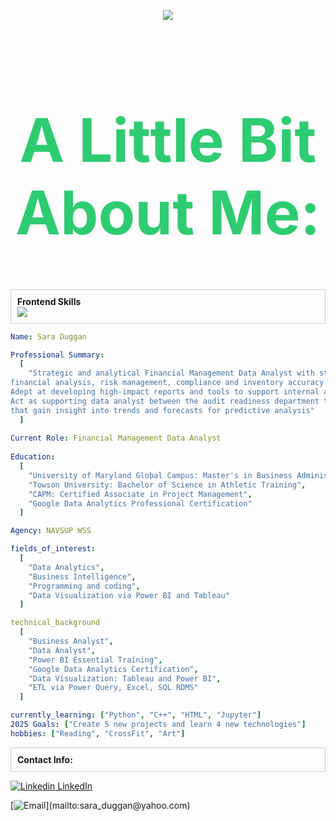 <p align="center">
<img src="https://capsule-render.vercel.app/api?type=waving&color=0:EEFF00,100:a82da8&height=200&section=header&text=&#x1F44B%0HHi%20there,%20I'm%20Sara&fontSize=40" />
<header>
  <h1 style="font-size: 6rem; color: #2ecc71">A Little Bit About Me:</h1>
</header>

<div style="border: 1px solid #ccc; padding: 10px; margin-bottom: 10px;">
    <span style="font-weight: bold;">Frontend Skills</span><br>
   <img src="https://skillicons.dev/icons?i=r,sqlite,mysql,py,vscode,windows" />
</div>

```yaml
Name: Sara Duggan

Professional Summary:
  [
    "Strategic and analytical Financial Management Data Analyst with strong foundation in data-driven
financial analysis, risk management, compliance and inventory accuracy within government contracting environments.
Adept at developing high-impact reports and tools to support internal audits and operational effectiveness.
Act as supporting data analyst between the audit readiness department to provide in depth analysis through ETL methods
that gain insight into trends and forecasts for predictive analysis"
  ]
 
Current Role: Financial Management Data Analyst
 
Education:
  [
    "University of Maryland Global Campus: Master's in Business Administration",
    "Towson University: Bachelor of Science in Athletic Training",
    "CAPM: Certified Associate in Project Management",
    "Google Data Analytics Professional Certification"
  ]

Agency: NAVSUP WSS

fields_of_interest:
  [
    "Data Analytics",
    "Business Intelligence",
    "Programming and coding",
    "Data Visualization via Power BI and Tableau"
  ]

technical_background
  [
    "Business Analyst",
    "Data Analyst",
    "Power BI Essential Training",
    "Google Data Analytics Certification",
    "Data Visualization: Tableau and Power BI",
    "ETL via Power Query, Excel, SQL RDMS"
  ]

currently_learning: ["Python", "C++", "HTML", "Jupyter"]
2025 Goals: ["Create 5 new projects and learn 4 new technologies"]
hobbies: ["Reading", "CrossFit", "Art"]

```

<div style="border: 1px solid #ccc; padding: 10px; margin-bottom: 10px;">
    <span style="font-weight: bold;">Contact Info:</span><br>
</div>

[![Linkedin](https://i.sstatic.net/gVE0j.png) LinkedIn](https://www.linkedin.com/in/sara-duggan-lat-atc-cpt-504561b5/)
 
[![Email](https://img.shields.io/badge/Yahoo-Contact_Me-blue?style=flat-square&logo=yahoo!)](mailto:sara_duggan@yahoo.com)
